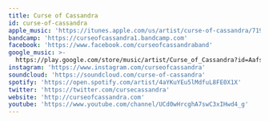 ```yaml
---
title: Curse of Cassandra
id: curse-of-cassandra
apple_music: 'https://itunes.apple.com/us/artist/curse-of-cassandra/719829937'
bandcamp: 'https://curseofcassandra1.bandcamp.com'
facebook: 'https://www.facebook.com/curseofcassandraband'
google_music: >-
  https://play.google.com/store/music/artist/Curse_of_Cassandra?id=Aafspc4yqsh6ub5fkpweqneiatq
instagram: 'https://www.instagram.com/curseofcassandra'
soundcloud: 'https://soundcloud.com/curse-of-cassandra'
spotify: 'https://open.spotify.com/artist/4aYKuYEu5lMdfuL8FE0X1X'
twitter: 'https://twitter.com/cursecassandra'
website: 'http://curseofcassandra.com'
youtube: 'https://www.youtube.com/channel/UCd0wHrcghA7swC3xIHwd4_g'
---
```


